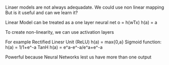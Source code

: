 Linaer models are not always adequadate.
We could use non linear mapping\
But is it useful and can we learn it?

Linear Model can be treated as a one layer neural net
o = h(wTx)
h(a) = a

To create non-linearity, we can use activation layers

For example
Rectified Linesr Unit (ReLU) h(a) = max{0,a}
Sigmoid function: h(a) = 1/1+e^-a
TanH h(a) = e^a-e^-a/e^a+e^-a

Powerful because Neural Networks lest us have more than one output